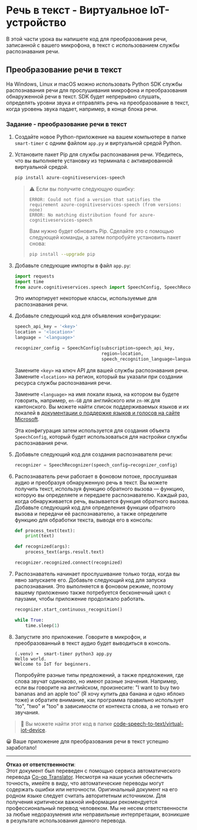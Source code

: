<!--
CO_OP_TRANSLATOR_METADATA:
{
  "original_hash": "c0550b254b9ba2539baf1e6bb5fc05f8",
  "translation_date": "2025-08-27T00:23:30+00:00",
  "source_file": "6-consumer/lessons/1-speech-recognition/virtual-device-speech-to-text.md",
  "language_code": "ru"
}
-->
# Речь в текст - Виртуальное IoT-устройство

В этой части урока вы напишете код для преобразования речи, записанной с вашего микрофона, в текст с использованием службы распознавания речи.

## Преобразование речи в текст

На Windows, Linux и macOS можно использовать Python SDK службы распознавания речи для прослушивания микрофона и преобразования обнаруженной речи в текст. SDK будет непрерывно слушать, определять уровни звука и отправлять речь на преобразование в текст, когда уровень звука падает, например, в конце блока речи.

### Задание - преобразование речи в текст

1. Создайте новое Python-приложение на вашем компьютере в папке `smart-timer` с одним файлом `app.py` и виртуальной средой Python.

1. Установите пакет Pip для службы распознавания речи. Убедитесь, что вы выполняете установку из терминала с активированной виртуальной средой.

    ```sh
    pip install azure-cognitiveservices-speech
    ```

    > ⚠️ Если вы получите следующую ошибку:
    >
    > ```output
    > ERROR: Could not find a version that satisfies the requirement azure-cognitiveservices-speech (from versions: none)
    > ERROR: No matching distribution found for azure-cognitiveservices-speech
    > ```
    >
    > Вам нужно будет обновить Pip. Сделайте это с помощью следующей команды, а затем попробуйте установить пакет снова:
    >
    > ```sh
    > pip install --upgrade pip
    > ```

1. Добавьте следующие импорты в файл `app.py`:

    ```python
    import requests
    import time
    from azure.cognitiveservices.speech import SpeechConfig, SpeechRecognizer
    ```

    Это импортирует некоторые классы, используемые для распознавания речи.

1. Добавьте следующий код для объявления конфигурации:

    ```python
    speech_api_key = '<key>'
    location = '<location>'
    language = '<language>'

    recognizer_config = SpeechConfig(subscription=speech_api_key,
                                     region=location,
                                     speech_recognition_language=language)
    ```

    Замените `<key>` на ключ API для вашей службы распознавания речи. Замените `<location>` на регион, который вы указали при создании ресурса службы распознавания речи.

    Замените `<language>` на имя локали языка, на котором вы будете говорить, например, `en-GB` для английского или `zn-HK` для кантонского. Вы можете найти список поддерживаемых языков и их локалей в [документации о поддержке языков и голосов на сайте Microsoft](https://docs.microsoft.com/azure/cognitive-services/speech-service/language-support?WT.mc_id=academic-17441-jabenn#speech-to-text).

    Эта конфигурация затем используется для создания объекта `SpeechConfig`, который будет использоваться для настройки службы распознавания речи.

1. Добавьте следующий код для создания распознавателя речи:

    ```python
    recognizer = SpeechRecognizer(speech_config=recognizer_config)
    ```

1. Распознаватель речи работает в фоновом потоке, прослушивая аудио и преобразуя обнаруженную речь в текст. Вы можете получить текст, используя функцию обратного вызова — функцию, которую вы определяете и передаете распознавателю. Каждый раз, когда обнаруживается речь, вызывается функция обратного вызова. Добавьте следующий код для определения функции обратного вызова и передачи её распознавателю, а также определите функцию для обработки текста, выводя его в консоль:

    ```python
    def process_text(text):
        print(text)

    def recognized(args):
        process_text(args.result.text)
    
    recognizer.recognized.connect(recognized)
    ```

1. Распознаватель начинает прослушивание только тогда, когда вы явно запускаете его. Добавьте следующий код для запуска распознавания. Это выполняется в фоновом режиме, поэтому вашему приложению также потребуется бесконечный цикл с паузами, чтобы приложение продолжало работать.

    ```python
    recognizer.start_continuous_recognition()

    while True:
        time.sleep(1)
    ```

1. Запустите это приложение. Говорите в микрофон, и преобразованный в текст аудио будет выводиться в консоль.

    ```output
    (.venv) ➜  smart-timer python3 app.py
    Hello world.
    Welcome to IoT for beginners.
    ```

    Попробуйте разные типы предложений, а также предложения, где слова звучат одинаково, но имеют разные значения. Например, если вы говорите на английском, произнесите: "I want to buy two bananas and an apple too" (Я хочу купить два банана и одно яблоко тоже) и обратите внимание, как программа правильно использует "to", "two" и "too" в зависимости от контекста слова, а не только его звучания.

> 💁 Вы можете найти этот код в папке [code-speech-to-text/virtual-iot-device](../../../../../6-consumer/lessons/1-speech-recognition/code-speech-to-text/virtual-iot-device).

😀 Ваше приложение для преобразования речи в текст успешно заработало!

---

**Отказ от ответственности**:  
Этот документ был переведен с помощью сервиса автоматического перевода [Co-op Translator](https://github.com/Azure/co-op-translator). Несмотря на наши усилия обеспечить точность, имейте в виду, что автоматические переводы могут содержать ошибки или неточности. Оригинальный документ на его родном языке следует считать авторитетным источником. Для получения критически важной информации рекомендуется профессиональный перевод человеком. Мы не несем ответственности за любые недоразумения или неправильные интерпретации, возникшие в результате использования данного перевода.